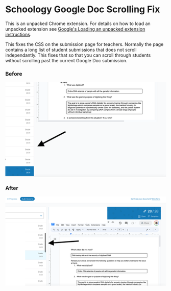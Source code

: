 # Schoology Google Doc Scrolling Fix
This is an unpacked Chrome extension. For details on how to load an unpacked extension see [Google's Loading an unpacked extension instructions](https://developer.chrome.com/docs/extensions/mv3/getstarted/development-basics/#load-unpacked).

This fixes the CSS on the submission page for teachers. Normally the page contains a long list of student submissions that does not scroll independantly. This fixes that so that you can scroll through students without scrolling past the current Google Doc submission.

### Before
![before](images/before.png)
### After
![after](images/after.png)
